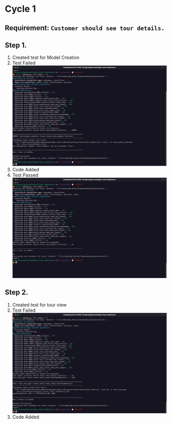 # Cycle 1
## Requirement: `Customer should see tour details.`

Step 1.
---
1. Created test for Model Creation
2. Test Failed
    ![No Tour](/img/cycle1_model_red.png)
3. Code Added
4. Test Passed 
    ![Green Tour](/img/cycle1_model_green.png)

Step 2.
---
1. Created test for tour view
2. Test Failed
    ![No View](/img/cycle1_view_red.png)
3. Code Added